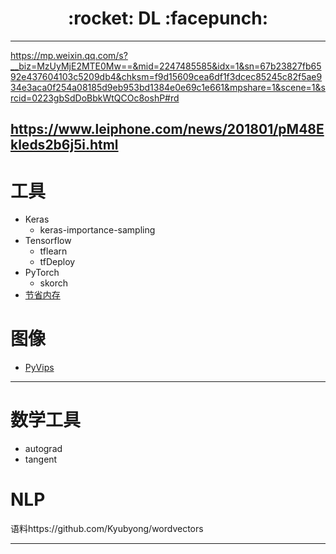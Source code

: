<h1 align = "center">:rocket: DL :facepunch:</h1>

---
https://mp.weixin.qq.com/s?__biz=MzUyMjE2MTE0Mw==&mid=2247485585&idx=1&sn=67b23827fb6592e437604103c5209db4&chksm=f9d15609cea6df1f3dcec85245c82f5ae934e3aca0f254a08185d9eb953bd1384e0e69c1e661&mpshare=1&scene=1&srcid=0223gbSdDoBbkWtQCOc8oshP#rd

https://www.leiphone.com/news/201801/pM48Ekleds2b6j5i.html
---
# 工具
- Keras
  - keras-importance-sampling
- Tensorflow
  - tflearn
  - tfDeploy
- PyTorch
    - skorch
- [节省内存][2]

# 图像
- [PyVips][1]

---
# 数学工具
- autograd
- tangent

# NLP
语料https://github.com/Kyubyong/wordvectors

---
[1]: https://github.com/jcupitt/pyvips
[2]: https://github.com/openai/gradient-checkpointing
